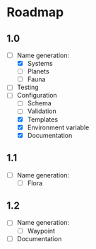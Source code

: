 # Roadmap

## 1.0

- [ ] Name generation:
  - [x] Systems
  - [ ] Planets
  - [ ] Fauna
- [ ] Testing
- [ ] Configuration
  - [ ] Schema
  - [ ] Validation
  - [x] Templates
  - [x] Environment variable
  - [x] Documentation

## 1.1

- [ ] Name generation:
  - [ ] Flora

## 1.2

- [ ] Name generation:
  - [ ] Waypoint
- [ ] Documentation
